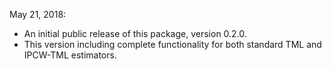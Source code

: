 May 21, 2018:
- An initial public release of this package, version 0.2.0.
- This version including complete functionality for both standard TML and
  IPCW-TML estimators.
